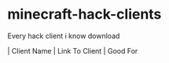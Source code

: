 # minecraft-hack-clients
Every hack client i know download

| Client Name         | Link To Client                                          |  Good For 
